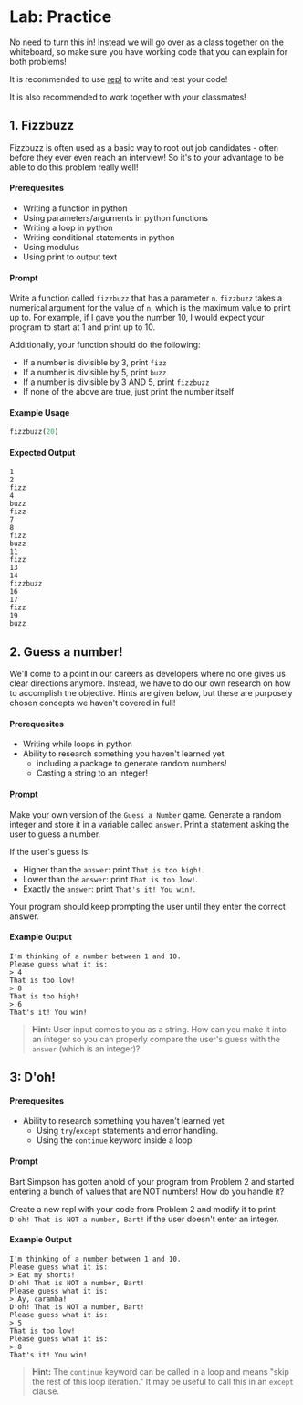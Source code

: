 # Lab: Practice

No need to turn this in! Instead we will go over as a class together on the whiteboard, so make sure you have working code that you can explain for both problems! 

It is recommended to use [repl](repl.it) to write and test your code!

It is also recommended to work together with your classmates!

## 1. Fizzbuzz

Fizzbuzz is often used as a basic way to root out job candidates - often before they ever even reach an interview! So it's to your advantage to be able to do this problem really well!

#### Prerequesites

* Writing a function in python
* Using parameters/arguments in python functions
* Writing a loop in python
* Writing conditional statements in python
* Using modulus
* Using print to output text

#### Prompt

Write a function called `fizzbuzz` that has a parameter `n`. `fizzbuzz` takes a numerical argument for the value of `n`, which is the maximum value to print up to. For example, if I gave you the number 10, I would expect your program to start at 1 and print up to 10.

Additionally, your function should do the following:

* If a number is divisible by 3, print `fizz`
* If a number is divisible by 5, print `buzz`
* If a number is divisible by 3 AND 5, print `fizzbuzz`
* If none of the above are true, just print the number itself

#### Example Usage

```python
fizzbuzz(20)
```

#### Expected Output

```
1
2
fizz
4
buzz
fizz
7
8
fizz
buzz
11
fizz
13
14
fizzbuzz
16
17
fizz
19
buzz
```

## 2. Guess a number! 

We'll come to a point in our careers as developers where no one gives us clear directions anymore. Instead, we have to do our own research on how to accomplish the objective. Hints are given below, but these are purposely chosen concepts we haven't covered in full!

#### Prerequesites

* Writing while loops in python
* Ability to research something you haven't learned yet
    * including a package to generate random numbers! 
    * Casting a string to an integer!

#### Prompt 

Make your own version of the `Guess a Number` game. Generate a random integer and store it in a variable called `answer`. Print a statement asking the user to guess a number.

If the user's guess is:
* Higher than the `answer`: print `That is too high!`.
* Lower than the `answer`: print `That is too low!`.
* Exactly the `answer`: print `That's it! You win!`.

Your program should keep prompting the user until they enter the correct answer.

#### Example Output
```
I'm thinking of a number between 1 and 10.
Please guess what it is:
> 4
That is too low!
> 8
That is too high!
> 6
That's it! You win!
```

> **Hint:** User input comes to you as a string. How can you make it into an integer so you can properly compare the user's guess with the `answer` (which is an integer)?

## 3: D'oh!

#### Prerequesites

* Ability to research something you haven't learned yet
    * Using `try`/`except` statements and error handling.
    * Using the `continue` keyword inside a loop


#### Prompt

Bart Simpson has gotten ahold of your program from Problem 2 and started entering a bunch of values that are NOT numbers! How do you handle it?

Create a new repl with your code from Problem 2 and modify it to print `D'oh! That is NOT a number, Bart!` if the user doesn't enter an integer.

#### Example Output
```
I'm thinking of a number between 1 and 10.
Please guess what it is:
> Eat my shorts!
D'oh! That is NOT a number, Bart!
Please guess what it is:
> Ay, caramba!
D'oh! That is NOT a number, Bart!
Please guess what it is:
> 5
That is too low!
Please guess what it is:
> 8
That's it! You win!
```

> **Hint:** The `continue` keyword can be called in a loop and means "skip the rest of this loop iteration." It may be useful to call this in an `except` clause.

